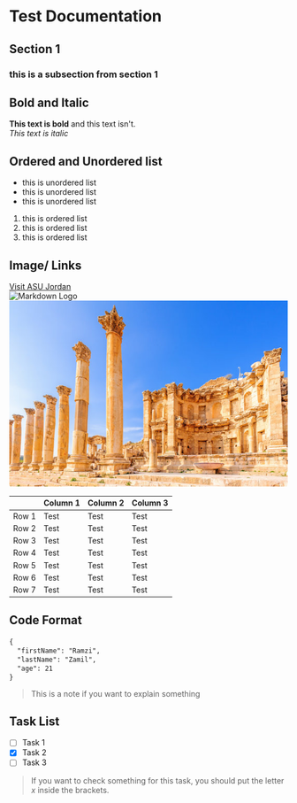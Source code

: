 # Test Documentation 
## Section 1
### this is a subsection from section 1

## Bold and Italic 
**This text is bold** and this text isn't.  
_This text is italic_

## Ordered and Unordered list
- this is unordered list
- this is unordered list
- this is unordered list

1. this is ordered list
2. this is ordered list
3. this is ordered list


## Image/ Links
[Visit ASU Jordan](https://www.asu.edu.jo/en/Pages/default.aspx)  
![Markdown Logo](https://www.shutterstock.com/image-vector/dm-md-logo-initial-letter-260nw-2100319273.jpg)  
![cat pic](img2.jpg)

|                |Column 1                       |Column 2                     |Column 3                     |
|----------------|-------------------------------|-----------------------------|-----------------------------|
|Row 1           |Test                           |Test                         |Test                         |
|Row 2           |Test                           |Test                         |Test                         |
|Row 3           |Test                           |Test                         |Test                         |
|Row 4           |Test                           |Test                         |Test                         |
|Row 5           |Test                           |Test                         |Test                         |
|Row 6           |Test                           |Test                         |Test                         |
|Row 7           |Test                           |Test                         |Test                         |


## Code Format
```
{
  "firstName": "Ramzi",
  "lastName": "Zamil",
  "age": 21
}
```
> This is a note if you want to explain something

## Task List  
- [ ] Task 1
- [x] Task 2
- [ ] Task 3
  
> If you want to check something for this task, you should put the letter *x* inside the brackets. 
